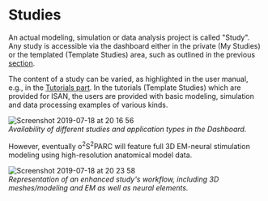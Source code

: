# Studies

An actual modeling, simulation or data analysis project is called "Study". Any study is accessible via the dashboard either in the private (My Studies) or the templated (Template Studies) area, such as outlined in the previous [section](/docs/platform_introduction/core_elements/dashboard.md).

The content of a study can be varied, as highlighted in the user manual, e.g., in the [Tutorials part](/docs/isan_studies___tutorials/uc_davies.md). In the tutorials (Template Studies) which are provided for ISAN, the users are provided with basic modeling, simulation and data processing examples of various kinds.

![Screenshot 2019-07-18 at 20 16 56](https://user-images.githubusercontent.com/32800795/61481700-19d52400-a999-11e9-993e-49899168750c.png) <br/>
*Availability of different studies and application types in the Dashboard.*

However, eventually o<sup>2</sup>S<sup>2</sup>PARC will feature full 3D EM-neural stimulation modeling using high-resolution anatomical model data.

![Screenshot 2019-07-18 at 20 23 58](https://user-images.githubusercontent.com/32800795/61482048-04142e80-a99a-11e9-8329-69ddf96b322f.png) <br/>
*Representation of an enhanced study's workflow, including 3D meshes/modeling and EM as well as neural elements.*
